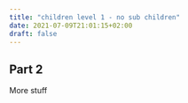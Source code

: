 ```yaml
---
title: "children level 1 - no sub children"
date: 2021-07-09T21:01:15+02:00
draft: false
---
```


## Part 2
More stuff